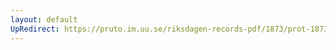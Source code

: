 ```yaml
---
layout: default
UpRedirect: https://pruto.im.uu.se/riksdagen-records-pdf/1873/prot-1873--fk--131/prot-1873--fk--131_012.pdf
---
```

